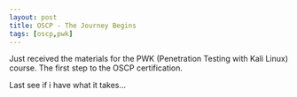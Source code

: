 ```yaml
---
layout: post
title: OSCP - The Journey Begins
tags: [oscp,pwk]
---
```


Just received the materials for the PWK (Penetration Testing with Kali Linux) course. The first step to the OSCP certification. 

Last see if i have what it takes...
